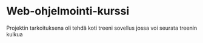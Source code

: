 # Web-ohjelmointi-kurssi

Projektin tarkoituksena oli tehdä koti treeni sovellus jossa voi seurata treenin kulkua
